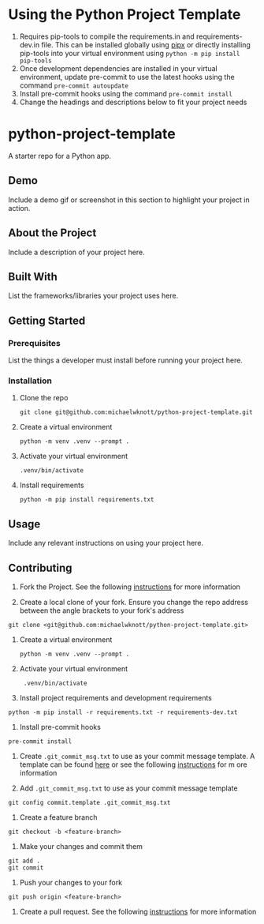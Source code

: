# Using the Python Project Template
1. Requires pip-tools to compile the requirements.in and requirements-dev.in file. This can be installed globally using [pipx](https://pipx.pypa.io/stable/) or directly installing pip-tools into your virtual environment using `python -m pip install pip-tools`
1. Once development dependencies are installed in your virtual environment, update pre-commit to use the latest hooks using the command `pre-commit autoupdate`
1. Install pre-commit hooks using the command `pre-commit install`
1. Change the headings and descriptions below to fit your project needs

# python-project-template
A starter repo for a Python app.

## Demo
Include a demo gif or screenshot in this section to highlight your project in action.

## About the Project
Include a description of your project here.

## Built With
List the frameworks/libraries your project uses here.

## Getting Started

### Prerequisites
List the things a developer must install before running your project here.

### Installation

1. Clone the repo
    ```
    git clone git@github.com:michaelwknott/python-project-template.git
    ```

2. Create a virtual environment
   ```
   python -m venv .venv --prompt .
   ```

3. Activate your virtual environment
   ```
   .venv/bin/activate
   ```

4. Install requirements
   ```
   python -m pip install requirements.txt
   ```

## Usage
Include any relevant instructions on using your project here.

## Contributing

1. Fork the Project. See the following [instructions](https://docs.github.com/en/github/getting-started-with-github/fork-a-repo) for more information

1. Create a local clone of your fork. Ensure you change the repo address between the angle brackets to your fork's address
```
git clone <git@github.com:michaelwknott/python-project-template.git>
```

1. Create a virtual environment
   ```
   python -m venv .venv --prompt .
   ```

1. Activate your virtual environment
   ```
    .venv/bin/activate
    ```

1. Install project requirements and development requirements
```
python -m pip install -r requirements.txt -r requirements-dev.txt
```

1. Install pre-commit hooks
```
pre-commit install
```

1. Create `.git_commit_msg.txt` to use as your commit message template. A template can be found [here](https://gist.github.com/michaelwknott/67ca1a2bbd815749f5fba7a983cd2b9c) or see the following [instructions](https://git-scm.com/book/en/v2/Customizing-Git-Git-Configuration) for m
ore information 

1. Add `.git_commit_msg.txt` to use as your commit message template
```
git config commit.template .git_commit_msg.txt
```

1. Create a feature branch
```
git checkout -b <feature-branch>
```

1. Make your changes and commit them
```
git add .
git commit
```

1. Push your changes to your fork
```
git push origin <feature-branch>
```

1. Create a pull request. See the following [instructions](https://docs.github.com/en/github/collaborating-with-issues-and-pull-requests/creating-a-pull-request) for more information
